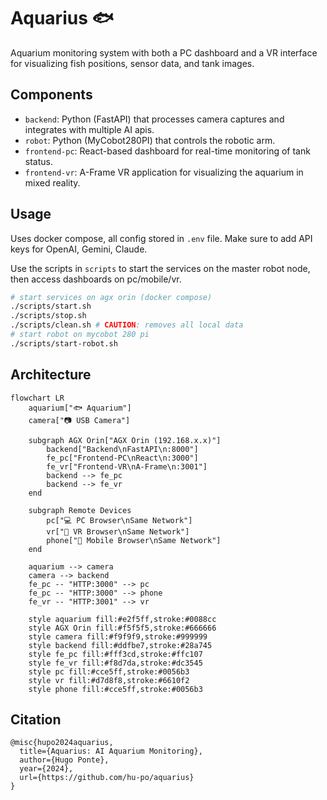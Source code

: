 # Aquarius 🐟

Aquarium monitoring system with both a PC dashboard and a VR interface for visualizing fish positions, sensor data, and tank images.

## Components

- `backend`: Python (FastAPI) that processes camera captures and integrates with multiple AI apis.
- `robot`: Python (MyCobot280PI) that controls the robotic arm.
- `frontend-pc`: React-based dashboard for real-time monitoring of tank status.
- `frontend-vr`: A-Frame VR application for visualizing the aquarium in mixed reality.

## Usage

Uses docker compose, all config stored in `.env` file. Make sure to add API keys for OpenAI, Gemini, Claude.

Use the scripts in `scripts` to start the services on the master robot node, then access dashboards on pc/mobile/vr.

```bash
# start services on agx orin (docker compose)
./scripts/start.sh
./scripts/stop.sh
./scripts/clean.sh # CAUTION: removes all local data
# start robot on mycobot 280 pi
./scripts/start-robot.sh
```

<!-- ## Video

[![YouTube Video](https://img.youtube.com/vi/TBD/0.jpg)](https://www.youtube.com/watch?v=TBD) -->

## Architecture

```mermaid
flowchart LR
    aquarium["🐟 Aquarium"]
    camera["📷 USB Camera"]
    
    subgraph AGX Orin["AGX Orin (192.168.x.x)"]
        backend["Backend\nFastAPI\n:8000"]
        fe_pc["Frontend-PC\nReact\n:3000"]
        fe_vr["Frontend-VR\nA-Frame\n:3001"]
        backend --> fe_pc
        backend --> fe_vr
    end
    
    subgraph Remote Devices
        pc["💻 PC Browser\nSame Network"]
        vr["🥽 VR Browser\nSame Network"]
        phone["📱 Mobile Browser\nSame Network"]
    end
    
    aquarium --> camera
    camera --> backend
    fe_pc -- "HTTP:3000" --> pc
    fe_pc -- "HTTP:3000" --> phone
    fe_vr -- "HTTP:3001" --> vr

    style aquarium fill:#e2f5ff,stroke:#0088cc
    style AGX Orin fill:#f5f5f5,stroke:#666666
    style camera fill:#f9f9f9,stroke:#999999
    style backend fill:#ddfbe7,stroke:#28a745
    style fe_pc fill:#fff3cd,stroke:#ffc107
    style fe_vr fill:#f8d7da,stroke:#dc3545
    style pc fill:#cce5ff,stroke:#0056b3
    style vr fill:#d7d8f8,stroke:#6610f2
    style phone fill:#cce5ff,stroke:#0056b3
```

## Citation

```
@misc{hupo2024aquarius,
  title={Aquarius: AI Aquarium Monitoring},
  author={Hugo Ponte},
  year={2024},
  url={https://github.com/hu-po/aquarius}
}
```